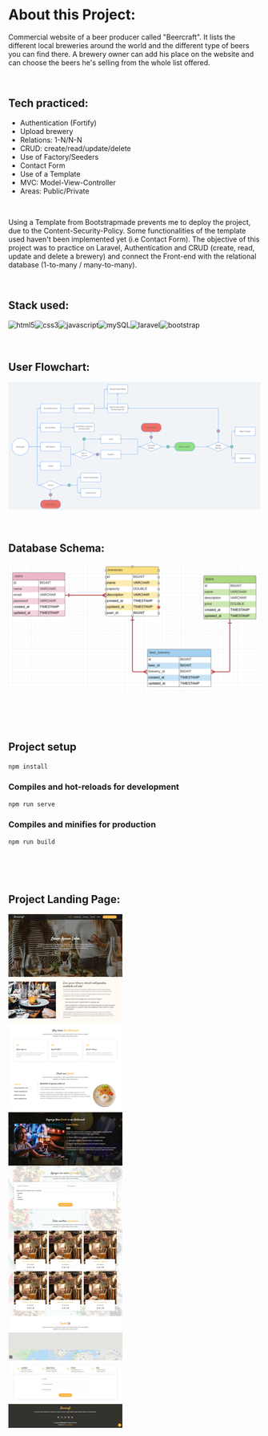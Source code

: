
# About this Project:

Commercial website of a beer producer called "Beercraft". It lists the different local breweries around the world and the different type of beers you can find there. A brewery owner can add his place on the website and can choose the beers he's selling from the whole list offered.

<br>

## Tech practiced:

   - Authentication (Fortify)                      
   - Upload brewery
   - Relations: 1-N/N-N
   - CRUD: create/read/update/delete
   - Use of Factory/Seeders
   - Contact Form
   - Use of a Template
   - MVC: Model-View-Controller
   - Areas: Public/Private 

<br>

Using a Template from Bootstrapmade prevents me to deploy the project, due to the Content-Security-Policy. Some functionalities of the template used haven't been implemented yet (i.e Contact Form). The objective of this project was to practice on Laravel, Authentication and CRUD (create, read, update and delete a brewery) and connect the Front-end with the relational database (1-to-many / many-to-many).
 
 <br>
 
 ## Stack used:
 
<img align="left" alt="html5" src="https://img.shields.io/badge/-HTML-F64A1D?&style=for-the-badge&logo=html5&logoColor=white" />
<img align="left" alt="css3" src="https://img.shields.io/badge/-CSS-2962E9?&style=for-the-badge&logo=css3&logoColor=white" />
<img align="left" alt="javascript" src="https://img.shields.io/badge/-JAVASCRIPT-D89606?&style=for-the-badge&logo=javascript&logoColor=white" />
<img align="left" alt="mySQL" src="https://img.shields.io/badge/-MySQL-1B5E86?&style=for-the-badge&logo=mysql&logoColor=white" />
<img align="left" alt="laravel" src="https://img.shields.io/badge/-Laravel-F62C1F?&style=for-the-badge&logo=laravel&logoColor=white" />
<img align="left" alt="bootstrap" src="https://img.shields.io/badge/-bootstrap-533C78?&style=for-the-badge&logo=bootstrap&logoColor=white" />

<br>
<br>
<br>

## User Flowchart:

![](Beercraft-flowchart.png)

<br>

## Database Schema:

![](beercraft-DBschema.png)

<br>
<br>
<br>

## Project setup
```
npm install
```

### Compiles and hot-reloads for development
```
npm run serve
```

### Compiles and minifies for production
```
npm run build
```

<br>
<br>
<br>

## Project Landing Page:

![](GoFullPage_Beercraft.png)
